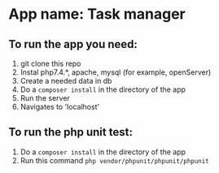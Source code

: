 # App name: Task manager

## To run the app you need:
1. git clone this repo
2. Instal php7.4.*, apache, mysql (for example, openServer)
3. Create a needed data in db
4. Do a ``composer install`` in the directory of the app
5. Run the server
6. Navigates to 'localhost'

## To run the php unit test:
1. Do a ``composer install`` in the directory of the app
2. Run this command ``php vendor/phpunit/phpunit/phpunit``
